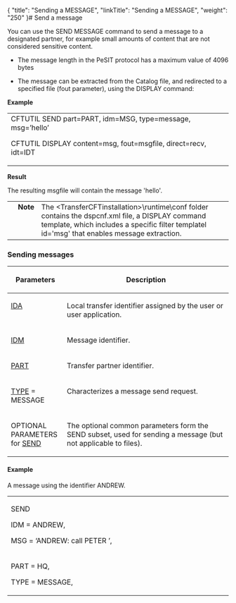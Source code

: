 {
    "title": "Sending a MESSAGE",
    "linkTitle": "Sending a MESSAGE",
    "weight": "250"
}# <span id="Sending_messages"></span>Send a message

You can use the SEND MESSAGE command to send a message to a designated partner, for example small amounts of content that are not considered sensitive content.

-   The message length in the PeSIT protocol has a maximum value of 4096 bytes
-   The message can be extracted from the Catalog file, and redirected to a specified file (fout parameter), using the DISPLAY command:

**Example**

<table cellspacing="0">
   <col/>
   <tbody>
      <tr>
         <td>CFTUTIL SEND part=PART, idm=MSG, type=message, msg=’hello’            <p>CFTUTIL DISPLAY content=msg, fout=msgfile, direct=recv, idt=IDT</p>         </td>
      </tr>
   </tbody>
</table>

**Result**

The resulting msgfile will contain the message 'hello'.

<table cellpadding="0" cellspacing="0">
   <col/>
   <col/>
   <col/>
      <tr>
         <td valign="top">         </td>
         <td valign="top"><span><b>Note</b></span>
         </td>
         <td data-mc-autonum="&lt;b&gt;Note&lt;/b&gt;" valign="top">The <span>&lt;TransferCFTinstallation&gt;\runtime\conf</span> folder contains the <span>dspcnf.xml</span> file, a DISPLAY command template, which includes a specific filter <span>templatel id='msg'</span> that enables message extraction.         </td>
      </tr>
</table>

### Sending messages

<table cellspacing="0">
   <col/>
   <col/>
   <thead>
      <tr>
         <th>
            <p>Parameters</p>
</th>
         <th>
            <p>Description</p>
</th>
      </tr>
   </thead>
   <tbody>
      <tr valign="top">
         <td width="25.296%">
            <p><a href="../../../c_intro_userinterfaces/command_summary/parameter_intro/ida">IDA</a> </p>
         </td>
         <td width="74.704%">
            <p>Local transfer identifier assigned by the user or user application. 
 </p>
         </td>
      </tr>
      <tr valign="top">
         <td colspan="1" rowspan="1" width="25.296%">
            <p><a href="../../../c_intro_userinterfaces/command_summary/parameter_intro/idm">IDM</a> </p>
         </td>
         <td colspan="1" rowspan="1" width="74.704%">
            <p>Message identifier.</p>
         </td>
      </tr>
      <tr valign="top">
         <td colspan="1" rowspan="1" width="25.296%">
            <p><a href="../../../c_intro_userinterfaces/command_summary/parameter_intro/part">PART</a> </p>
         </td>
         <td colspan="1" rowspan="1" width="74.704%">
            <p>Transfer partner identifier.</p>
         </td>
      </tr>
      <tr valign="top">
         <td colspan="1" rowspan="1" width="25.296%">
            <p><a href="../../../c_intro_userinterfaces/command_summary/parameter_intro/type">TYPE</a> = 
 MESSAGE</p>
         </td>
         <td colspan="1" rowspan="1" width="74.704%">
            <p>Characterizes a message send request.</p>
         </td>
      </tr>
      <tr valign="top">
         <td colspan="1" rowspan="1" width="25.296%">
            <p>OPTIONAL PARAMETERS 
 for  <a href="../send_command_basics">SEND</a></p>
         </td>
         <td colspan="1" rowspan="1" width="74.704%">
            <p>The optional common parameters form the SEND subset, used for sending a message (but not applicable to files).</p>
         </td>
      </tr>
   </tbody>
</table>

#### Example

A message using the identifier ANDREW.

<table cellspacing="0" width="90%">
   <col/>
      <tr>
         <td colspan="3" width="12%">
            <p>SEND</p>
            <p>IDM = ANDREW,</p>
            <p>MSG = ‘ANDREW: call PETER ’,</p>
         </td>
      </tr>
      <tr>
         <td width="12%">
            <p>PART = HQ,</p>
            <p>TYPE = MESSAGE,</p>
         </td>
      </tr>
</table>
